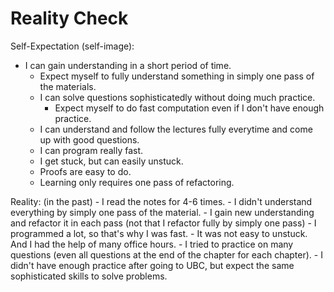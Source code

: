 
# Reality Check

Self-Expectation (self-image):

- I can gain understanding in a short period of time.
    - Expect myself to fully understand something in simply one pass of the materials.
    - I can solve questions sophisticatedly without doing much practice.
        - Expect myself to do fast computation even if I don't have enough practice.
    - I can understand and follow the lectures fully everytime and come up with good questions. 
    - I can program really fast.
    - I get stuck, but can easily unstuck.
    - Proofs are easy to do.
    - Learning only requires one pass of refactoring.

Reality: (in the past)
    - I read the notes for 4-6 times. 
        - I didn't understand everything by simply one pass of the material. 
        - I gain new understanding and refactor it in each pass (not that I refactor fully by simply one pass)
    - I programmed a lot, so that's why I was fast. 
    - It was not easy to unstuck. And I had the help of many office hours.
    - I tried to practice on many questions (even all questions at the end of the chapter for each chapter).
        - I didn't have enough practice after going to UBC, but expect the same sophisticated skills to solve problems.



        




